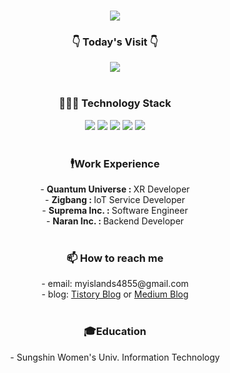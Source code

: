 <div align="center"> 
  <h1>  </h1>
</div>
<div align="center"> 
  <a href="https://github.com/anuraghazra/github-readme-stats"><img src = "https://github-readme-stats.vercel.app/api?username=sehwaa"> </a>
  <!-- <a href="https://github.com/anuraghazra/github-readme-stats"><img src="https://github-readme-stats.vercel.app/api/top-langs/?username=anuraghazra&layout=compact"></a> -->

</div>
<div align="center">
  <h3> 👇 Today's Visit 👇 </h3> <a href="https://hits.seeyoufarm.com"><img src="https://hits.seeyoufarm.com/api/count/incr/badge.svg?url=https%3A%2F%2Fgithub.com%2Fsehwaa&count_bg=%2379C83D&title_bg=%23555555&icon=&icon_color=%23E7E7E7&title=hits&edge_flat=true"/></a> <br>
  <br>
  <h3> 👩🏻‍💻 Technology Stack </h3>
  <img src="https://img.shields.io/badge/Python-3776AB?style=flat-square&logo=Python&logoColor=white"/>
  <img src="https://img.shields.io/badge/Flask-000000?style=flat-square&logo=Flask&logoColor=white"/>
  <img src="https://img.shields.io/badge/Node.js-339933?style=flat-square&logo=Node.js&logoColor=white"/> 
  <img src="https://img.shields.io/badge/Java-345345?style=flat-square&logo=Java&logoColor=white"/> 
  <img src="https://img.shields.io/badge/Android-678345?style=flat-square&logo=Android&logoColor=white"/> <br>
  <br>
  <h3>🕴Work Experience</h3>
  - <b> Quantum Universe : </b> XR Developer <br>
  - <b> Zigbang : </b> IoT Service Developer <br>
  - <b> Suprema Inc. : </b> Software Engineer<br>
  - <b> Naran Inc. : </b> Backend Developer <br>
  <br>
  <h3> 📫 How to reach me </h3>
  - email: myislands4855@gmail.com <br>
  - blog: <a href="https://2island.tistory.com">Tistory Blog</a> or <a href="https://medium.com/@nsh235482"> Medium Blog </a> <br>
  <br>
  <h3> 🎓Education </h3> 
  - Sungshin Women's Univ. Information Technology <br>
  
</div>
<!--
**sehwaa/sehwaa** is a ✨ _special_ ✨ repository because its `README.md` (this file) appears on your GitHub profile.

Here are some ideas to get you started:

- 🔭 I’m currently working on ...
- 🌱 I’m currently learning ...
- 👯 I’m looking to collaborate on ...
- 🤔 I’m looking for help with ...
- 💬 Ask me about ...
- 📫 How to reach me: ...
- 😄 Pronouns: ...
- ⚡ Fun fact: ...
-->
